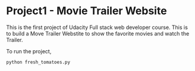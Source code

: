 # Project1 - Movie Trailer Website

This is the first project of Udacity Full stack web developer course.
This is to build a Move Trailer Webstite to show the favorite movies and watch the Trailer.

To run the project,
    
    python fresh_tomatoes.py

